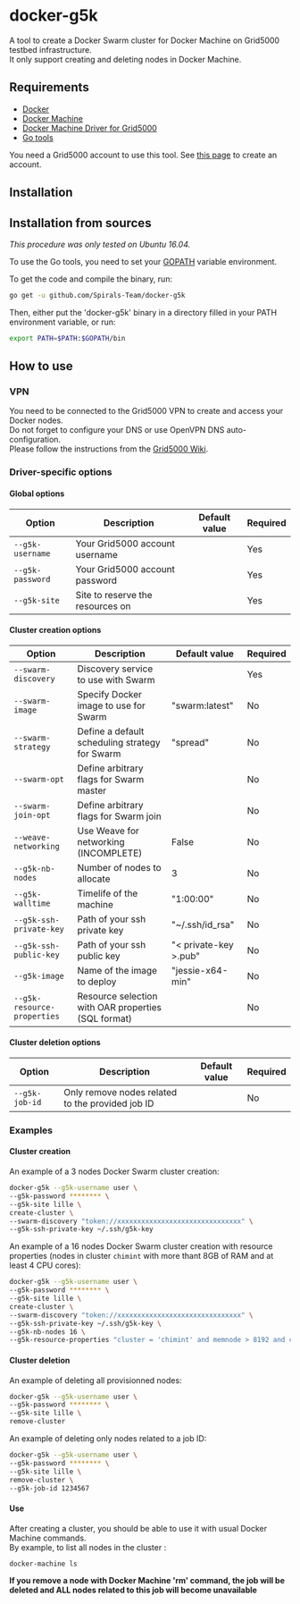# docker-g5k
A tool to create a Docker Swarm cluster for Docker Machine on Grid5000 testbed infrastructure.  
It only support creating and deleting nodes in Docker Machine.   

## Requirements
* [Docker](https://www.docker.com/products/overview#/install_the_platform)
* [Docker Machine](https://docs.docker.com/machine/install-machine)
* [Docker Machine Driver for Grid5000](https://github.com/Spirals-Team/docker-machine-driver-g5k)
* [Go tools](https://golang.org/doc/install)

You need a Grid5000 account to use this tool. See [this page](https://www.grid5000.fr/mediawiki/index.php/Grid5000:Get_an_account) to create an account.

## Installation

## Installation from sources
*This procedure was only tested on Ubuntu 16.04.*

To use the Go tools, you need to set your [GOPATH](https://golang.org/doc/code.html#GOPATH) variable environment.

To get the code and compile the binary, run:
```bash
go get -u github.com/Spirals-Team/docker-g5k
```

Then, either put the 'docker-g5k' binary in a directory filled in your PATH environment variable, or run:
```bash
export PATH=$PATH:$GOPATH/bin
```

## How to use

### VPN
You need to be connected to the Grid5000 VPN to create and access your Docker nodes.  
Do not forget to configure your DNS or use OpenVPN DNS auto-configuration.  
Please follow the instructions from the [Grid5000 Wiki](https://www.grid5000.fr/mediawiki/index.php/VPN).

### Driver-specific options

#### Global options

|            Option            |                       Description                       |     Default value     |  Required  |
|------------------------------|---------------------------------------------------------|-----------------------|------------|
| `--g5k-username`             | Your Grid5000 account username                          |                       | Yes        |
| `--g5k-password`             | Your Grid5000 account password                          |                       | Yes        |
| `--g5k-site`                 | Site to reserve the resources on                        |                       | Yes        |

#### Cluster creation options

|            Option            |                       Description                       |     Default value     |  Required  |
|------------------------------|---------------------------------------------------------|-----------------------|------------|
| `--swarm-discovery`          | Discovery service to use with Swarm                     |                       | Yes        |
| `--swarm-image`              | Specify Docker image to use for Swarm                   | "swarm:latest"        | No         |
| `--swarm-strategy`           | Define a default scheduling strategy for Swarm          | "spread"              | No         |
| `--swarm-opt`                | Define arbitrary flags for Swarm master                 |                       | No         |
| `--swarm-join-opt`           | Define arbitrary flags for Swarm join                   |                       | No         |
| `--weave-networking`         | Use Weave for networking (INCOMPLETE)                   | False                 | No         |
| `--g5k-nb-nodes`             | Number of nodes to allocate                             | 3                     | No         |
| `--g5k-walltime`             | Timelife of the machine                                 | "1:00:00"             | No         |
| `--g5k-ssh-private-key`      | Path of your ssh private key                            | "~/.ssh/id_rsa"       | No         |
| `--g5k-ssh-public-key`       | Path of your ssh public key                             | "< private-key >.pub" | No         |
| `--g5k-image`                | Name of the image to deploy                             | "jessie-x64-min"      | No         |
| `--g5k-resource-properties`  | Resource selection with OAR properties (SQL format)     |                       | No         |

#### Cluster deletion options

|            Option            |                       Description                       |     Default value     |  Required  |
|------------------------------|---------------------------------------------------------|-----------------------|------------|
| `--g5k-job-id`               | Only remove nodes related to the provided job ID        |                       | No         |

### Examples

#### Cluster creation

An example of a 3 nodes Docker Swarm cluster creation:
```bash
docker-g5k --g5k-username user \
--g5k-password ******** \
--g5k-site lille \
create-cluster \
--swarm-discovery "token://xxxxxxxxxxxxxxxxxxxxxxxxxxxxxxx" \
--g5k-ssh-private-key ~/.ssh/g5k-key
```

An example of a 16 nodes Docker Swarm cluster creation with resource properties (nodes in cluster `chimint` with more thant 8GB of RAM and at least 4 CPU cores):
```bash
docker-g5k --g5k-username user \
--g5k-password ******** \
--g5k-site lille \
create-cluster \
--swarm-discovery "token://xxxxxxxxxxxxxxxxxxxxxxxxxxxxxxx" \
--g5k-ssh-private-key ~/.ssh/g5k-key \
--g5k-nb-nodes 16 \
--g5k-resource-properties "cluster = 'chimint' and memnode > 8192 and cpucore >= 4"
```

#### Cluster deletion

An example of deleting all provisionned nodes:
```bash
docker-g5k --g5k-username user \
--g5k-password ******** \
--g5k-site lille \
remove-cluster
```

An example of deleting only nodes related to a job ID:
```bash
docker-g5k --g5k-username user \
--g5k-password ******** \
--g5k-site lille \
remove-cluster \
--g5k-job-id 1234567
```

#### Use

After creating a cluster, you should be able to use it with usual Docker Machine commands.  
By example, to list all nodes in the cluster :
```bash
docker-machine ls
```
 
**If you remove a node with Docker Machine 'rm' command, the job will be deleted and ALL nodes related to this job will become unavailable**  
